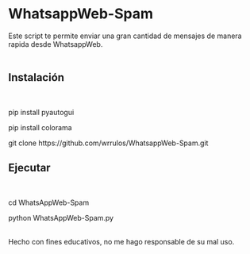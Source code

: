 # WhatsappWeb-Spam
Este script te permite enviar una gran cantidad de mensajes de manera rapida desde WhatsappWeb.
<br/>
<br/>
<h2> Instalación </h2>
<br/>
<p> pip install pyautogui
<p> pip install colorama 
<p> git clone https://github.com/wrrulos/WhatsappWeb-Spam.git
<br/>
<h2> Ejecutar </h2>
<br/>
<p> cd WhatsAppWeb-Spam
<p> python WhatsAppWeb-Spam.py
<br />
<br/>
<p> Hecho con fines educativos, no me hago responsable de su mal uso.

